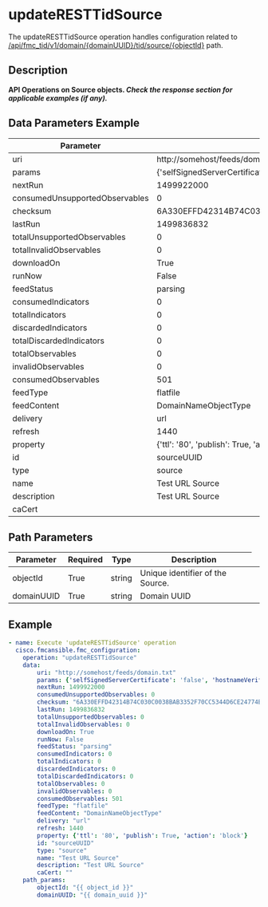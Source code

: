 # updateRESTTidSource

The updateRESTTidSource operation handles configuration related to [/api/fmc_tid/v1/domain/{domainUUID}/tid/source/{objectId}](/paths//api/fmc_tid/v1/domain/{domain_uuid}/tid/source/{object_id}.md) path.&nbsp;
## Description
**API Operations on Source objects. _Check the response section for applicable examples (if any)._**

## Data Parameters Example
| Parameter | Value |
| --------- | -------- |
| uri | http://somehost/feeds/domain.txt |
| params | {'selfSignedServerCertificate': 'false', 'hostnameVerifier': 'allow_all'} |
| nextRun | 1499922000 |
| consumedUnsupportedObservables | 0 |
| checksum | 6A330EFFD42314B74C030C0038BAB3352F70CC5344D6CE24774BD04EFDEDB7BD |
| lastRun | 1499836832 |
| totalUnsupportedObservables | 0 |
| totalInvalidObservables | 0 |
| downloadOn | True |
| runNow | False |
| feedStatus | parsing |
| consumedIndicators | 0 |
| totalIndicators | 0 |
| discardedIndicators | 0 |
| totalDiscardedIndicators | 0 |
| totalObservables | 0 |
| invalidObservables | 0 |
| consumedObservables | 501 |
| feedType | flatfile |
| feedContent | DomainNameObjectType |
| delivery | url |
| refresh | 1440 |
| property | {'ttl': '80', 'publish': True, 'action': 'block'} |
| id | sourceUUID |
| type | source |
| name | Test URL Source |
| description | Test URL Source |
| caCert |  |

## Path Parameters
| Parameter | Required | Type | Description |
| --------- | -------- | ---- | ----------- |
| objectId | True | string <td colspan=3> Unique identifier of the Source. |
| domainUUID | True | string <td colspan=3> Domain UUID |

## Example
```yaml
- name: Execute 'updateRESTTidSource' operation
  cisco.fmcansible.fmc_configuration:
    operation: "updateRESTTidSource"
    data:
        uri: "http://somehost/feeds/domain.txt"
        params: {'selfSignedServerCertificate': 'false', 'hostnameVerifier': 'allow_all'}
        nextRun: 1499922000
        consumedUnsupportedObservables: 0
        checksum: "6A330EFFD42314B74C030C0038BAB3352F70CC5344D6CE24774BD04EFDEDB7BD"
        lastRun: 1499836832
        totalUnsupportedObservables: 0
        totalInvalidObservables: 0
        downloadOn: True
        runNow: False
        feedStatus: "parsing"
        consumedIndicators: 0
        totalIndicators: 0
        discardedIndicators: 0
        totalDiscardedIndicators: 0
        totalObservables: 0
        invalidObservables: 0
        consumedObservables: 501
        feedType: "flatfile"
        feedContent: "DomainNameObjectType"
        delivery: "url"
        refresh: 1440
        property: {'ttl': '80', 'publish': True, 'action': 'block'}
        id: "sourceUUID"
        type: "source"
        name: "Test URL Source"
        description: "Test URL Source"
        caCert: ""
    path_params:
        objectId: "{{ object_id }}"
        domainUUID: "{{ domain_uuid }}"

```